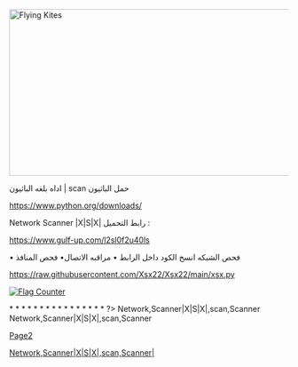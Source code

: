 
<img src="https://a.top4top.io/p_2296558nn0.jpeg" alt="Flying Kites" width="800" height="300">
<!DOCTYPE html>




اداه بلغه الباثيون | scan
حمل الباثيون

https://www.python.org/downloads/

Network Scanner |X|S|X|
‎رابط التحميل :

https://www.gulf-up.com/l2sl0f2u40ls

‎• فحص المنافذ
‎•مراقبه الاتصال
‎• فحص الشبكه
انسخ الكود داخل الرابط 

‏https://raw.githubusercontent.com/Xsx22/Xsx22/main/xsx.py


<a href="https://info.flagcounter.com/qifU"><img src="https://s11.flagcounter.com/count2/qifU/bg_FFFFFF/txt_000000/border_CCCCCC/columns_2/maxflags_10/viewers_0/labels_0/pageviews_0/flags_0/percent_0/" alt="Flag Counter" border="0"></a>


<?
php
‎\\ هنا يتم وضع الأكواد البرمجية

<input type="text" name="input">

* <!DOCTYPE HTML PUBLIC "-//W3C//DTD HTML 4.01 Transitional//EN" "https://github.com/Xsx22">
* <html>
* <head>
* </head>
* <body>
* </body>
* </html>
* </input>
* </text>
* </point>
* </<<<<<<<<<<<<<<<<<<<<<<<<<>
* </$
* </XSX>

* </scan>

* </Network Scanner |X|S|X|.command>
* </scan ‏http:// ‏http>
* </‎‏ |Network |Scanner |X|S|X| Xsx|scan|>
?>






<head>
Network,Scanner|X|S|X|,scan,Scanner
</head>
<span lang="ar-sa">Network,Scanner|X|S|X|,scan,Scanner</span>
</head>
<body>

<a href="*folder(s)*/Xsx22">Page2</a>

<a title="Network,Scanner|X|S|X|,scan,Scanner|" href it="https://github.com/Xsx22"><span lang="es"> Network,Scanner|X|S|X|,scan,Scanner|</span></a>
